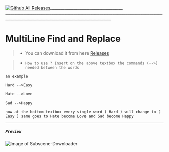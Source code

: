 ــــــــــــــــــــــــــــــــــــــــــــــــــــــــ[![Github All Releases](https://img.shields.io/github/downloads/xZetsubou/MultiLine-Find-and-Replace/total.svg)](https://github.com/xZetsubou/MultiLine-Find-and-Replace/releases)ــــــــــــــــــــــــــــــــــــــــــــــــــــــــــــــــــــــــــــــــــــــــــــــــــــــــــــــــــــــــــــــــــــــــــــــــــــــــــــــــــــــــــــــــــــــــــــــــــــــــــــ
# MultiLine Find and Replace
>- You can download it from here [Releases](https://github.com/xZetsubou/MultiLine-Find-and-Replace/releases)

> - `How to use ?
Insert on the above textbox the commands (-->) needed between the words`


`an example`

`Hard -->Easy`

`Hate -->Love`

`Sad -->Happy`

`now at the bottom textbox every single word ( Hard ) will change to ( Easy )
same goes to Hate become Love
and Sad become Happy`

---
##### `Preview` 

![Image of Subscene-Downloader](https://i.imgur.com/6hSOyP4.png)


